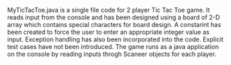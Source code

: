 MyTicTacToe.java is a single file code for 2 player Tic Tac Toe game.
It reads input from the console and has been designed using a board of 2-D array which contains special characters for board design.
A constarint has been created to force the user to enter an appropriate integer value as input.
Exception handling has also been incorporated into the code.
Explicit test cases have not been introduced.
The game runs as a java application on the console by reading inputs throgh Scaneer objects for each player.
